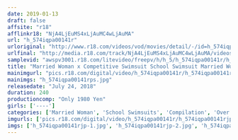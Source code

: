 ```yaml
---
date: 2019-01-13
draft: false
affsite: "r18"
afflinkr18: "NjA4LjEuMS4xLjAuMC4wLjAuMA"
url: "h_574iqpa00141r"
urloriginal: "http://www.r18.com/videos/vod/movies/detail/-/id=h_574iqpa00141r"
urlfinal: "http://media.r18.com/track/NjA4LjEuMS4xLjAuMC4wLjAuMA/videos/vod/movies/detail/-/id=h_574iqpa00141r"
samplevid: "awspv3001.r18.com/litevideo/freepv/h/h_5/h_574iqpa00141r/h_574iqpa00141r_dmb_w.mp4"
title: "Married Woman x Competitive Swimsuit School Swimsuit Married Women Play 240 Min!"
mainimgurl: "pics.r18.com/digital/video/h_574iqpa00141r/h_574iqpa00141rps.jpg"
mainimgs: "h_574iqpa00141rps.jpg"
releasedate: "July 24, 2018"
duration: 240
productioncomp: "Only 1980 Yen"
girls: ['----']
categories: ['Married Woman', 'School Swimsuits', 'Compilation', 'Over 4 Hours']
imgurls: ['pics.r18.com/digital/video/h_574iqpa00141r/h_574iqpa00141rjp-1.jpg', 'pics.r18.com/digital/video/h_574iqpa00141r/h_574iqpa00141rjp-2.jpg', 'pics.r18.com/digital/video/h_574iqpa00141r/h_574iqpa00141rjp-3.jpg', 'pics.r18.com/digital/video/h_574iqpa00141r/h_574iqpa00141rjp-4.jpg', 'pics.r18.com/digital/video/h_574iqpa00141r/h_574iqpa00141rjp-5.jpg', 'pics.r18.com/digital/video/h_574iqpa00141r/h_574iqpa00141rjp-6.jpg', 'pics.r18.com/digital/video/h_574iqpa00141r/h_574iqpa00141rjp-7.jpg', 'pics.r18.com/digital/video/h_574iqpa00141r/h_574iqpa00141rjp-8.jpg', 'pics.r18.com/digital/video/h_574iqpa00141r/h_574iqpa00141rjp-9.jpg', 'pics.r18.com/digital/video/h_574iqpa00141r/h_574iqpa00141rjp-10.jpg', 'pics.r18.com/digital/video/h_574iqpa00141r/h_574iqpa00141rjp-11.jpg', 'pics.r18.com/digital/video/h_574iqpa00141r/h_574iqpa00141rjp-12.jpg', 'pics.r18.com/digital/video/h_574iqpa00141r/h_574iqpa00141rjp-13.jpg', 'pics.r18.com/digital/video/h_574iqpa00141r/h_574iqpa00141rjp-14.jpg', 'pics.r18.com/digital/video/h_574iqpa00141r/h_574iqpa00141rjp-15.jpg', 'pics.r18.com/digital/video/h_574iqpa00141r/h_574iqpa00141rjp-16.jpg', 'pics.r18.com/digital/video/h_574iqpa00141r/h_574iqpa00141rjp-17.jpg', 'pics.r18.com/digital/video/h_574iqpa00141r/h_574iqpa00141rjp-18.jpg', 'pics.r18.com/digital/video/h_574iqpa00141r/h_574iqpa00141rjp-19.jpg', 'pics.r18.com/digital/video/h_574iqpa00141r/h_574iqpa00141rjp-20.jpg']
imgs: ['h_574iqpa00141rjp-1.jpg', 'h_574iqpa00141rjp-2.jpg', 'h_574iqpa00141rjp-3.jpg', 'h_574iqpa00141rjp-4.jpg', 'h_574iqpa00141rjp-5.jpg', 'h_574iqpa00141rjp-6.jpg', 'h_574iqpa00141rjp-7.jpg', 'h_574iqpa00141rjp-8.jpg', 'h_574iqpa00141rjp-9.jpg', 'h_574iqpa00141rjp-10.jpg', 'h_574iqpa00141rjp-11.jpg', 'h_574iqpa00141rjp-12.jpg', 'h_574iqpa00141rjp-13.jpg', 'h_574iqpa00141rjp-14.jpg', 'h_574iqpa00141rjp-15.jpg', 'h_574iqpa00141rjp-16.jpg', 'h_574iqpa00141rjp-17.jpg', 'h_574iqpa00141rjp-18.jpg', 'h_574iqpa00141rjp-19.jpg', 'h_574iqpa00141rjp-20.jpg']
---
```

